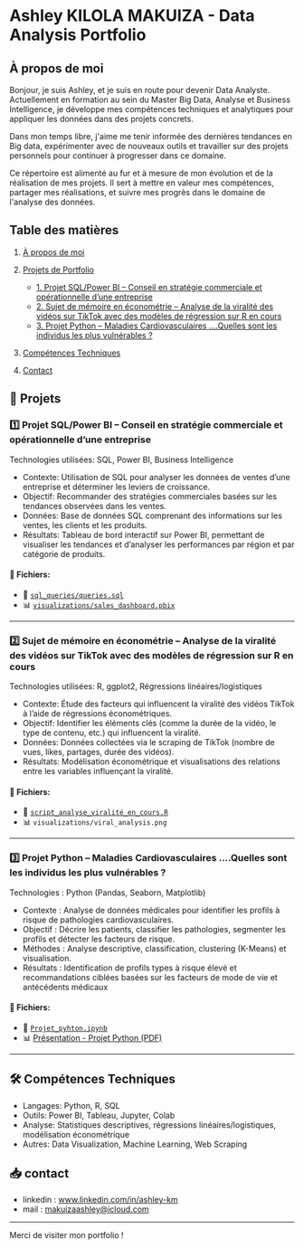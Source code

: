 # Ashley KILOLA MAKUIZA - Data Analysis Portfolio

## À propos de moi

Bonjour, je suis Ashley, et je suis en route pour devenir Data Analyste. Actuellement en formation au sein du Master Big Data, Analyse et Business Intelligence, je développe mes compétences techniques et analytiques pour appliquer les données dans des projets concrets.

Dans mon temps libre, j'aime me tenir informée des dernières tendances en Big data, expérimenter avec de nouveaux outils et travailler sur des projets personnels pour continuer à progresser dans ce domaine.

Ce répertoire est alimenté au fur et à mesure de mon évolution et de la réalisation de mes projets. Il sert à mettre en valeur mes compétences, partager mes réalisations, et suivre mes progrès dans le domaine de l'analyse des données.


## Table des matières
1. [À propos de moi](#à-propos-de-moi)
2. [Projets de Portfolio](#🚀-projets)
   
   - [1. Projet SQL/Power BI – Conseil en stratégie commerciale et opérationnelle d’une entreprise](#1️⃣-projet-sqlpower-bi--conseil-en-stratégie-commerciale-et-opérationnelle-dune-entreprise)
   - [2. Sujet de mémoire en économétrie – Analyse de la viralité des vidéos sur TikTok avec des modèles de régression sur R en cours](#2️⃣-sujet-de-mémoire-en-économétrie--analyse-de-la-viralité-des-vidéos-sur-tiktok-avec-des-modèles-de-régression-sur-r-en-cours)
   - [3. Projet Python –  Maladies Cardiovasculaires ….Quelles sont les individus les plus vulnérables ?](#3️⃣-projet-python-maladies-cardiovasculaires-quelles-sont-les-individus-les-plus-vulnérables-?)

3. [Compétences Techniques](#🛠-compétences-techniques)
4. [Contact](#📥-contact)



## 🚀 Projets

### 1️⃣ Projet SQL/Power BI – Conseil en stratégie commerciale et opérationnelle d’une entreprise 
Technologies utilisées: SQL, Power BI, Business Intelligence  
- Contexte: Utilisation de SQL pour analyser les données de ventes d’une entreprise et déterminer les leviers de croissance.  
- Objectif: Recommander des stratégies commerciales basées sur les tendances observées dans les ventes.  
- Données: Base de données SQL comprenant des informations sur les ventes, les clients et les produits.  
- Résultats: Tableau de bord interactif sur Power BI, permettant de visualiser les tendances et d’analyser les performances par région et par catégorie de produits.

#### 📂 Fichiers:
- 📄 [ `sql_queries/queries.sql`](sql_queries/queries.sql)
- 📊 [`visualizations/sales_dashboard.pbix`](projet2_visualizations/)

---

### 2️⃣ Sujet de mémoire en économétrie – Analyse de la viralité des vidéos sur TikTok avec des modèles de régression sur R en cours
Technologies utilisées: R, ggplot2, Régressions linéaires/logistiques  
- Contexte: Étude des facteurs qui influencent la viralité des vidéos TikTok à l’aide de régressions économétriques.  
- Objectif: Identifier les éléments clés (comme la durée de la vidéo, le type de contenu, etc.) qui influencent la viralité.  
- Données: Données collectées via le scraping de TikTok (nombre de vues, likes, partages, durée des vidéos).  
- Résultats: Modélisation économétrique et visualisations des relations entre les variables influençant la viralité.

#### 📂 Fichiers:
- 📄  [ `script_analyse_viralité_en_cours.R`](script_analyse_viralité_en_cours.R)
- 📊 `visualizations/viral_analysis.png`

---

### 3️⃣ Projet Python – Maladies Cardiovasculaires ….Quelles sont les individus les plus vulnérables ?
Technologies : Python (Pandas, Seaborn, Matplotlib)
- Contexte : Analyse de données médicales pour identifier les profils à risque de pathologies cardiovasculaires.
- Objectif : Décrire les patients, classifier les pathologies, segmenter les profils et détecter les facteurs de risque.
- Méthodes : Analyse descriptive, classification, clustering (K-Means) et visualisation.
- Résultats : Identification de profils types à risque élevé et recommandations ciblées basées sur les facteurs de mode de vie et antécédents médicaux

#### 📂 Fichiers:
- 📄 [`Projet_pyhton.ipynb`](https://github.com/h-leyy/ashley-data-portfolio/blob/main/Projet_pyhton.ipynb)
- 📊 [Présentation - Projet Python (PDF)](https://github.com/h-leyy/ashley-data-portfolio/blob/main/Projet%20Python%20-%20pr%C3%A9sentation.pdf)

---


## 🛠 Compétences Techniques
- Langages: Python, R, SQL  
- Outils: Power BI, Tableau, Jupyter, Colab  
- Analyse: Statistiques descriptives, régressions linéaires/logistiques, modélisation économétrique  
- Autres: Data Visualization, Machine Learning, Web Scraping  

## 📥 contact
- linkedin : www.linkedin.com/in/ashley-km 
- mail : makuizaashley@icloud.com
---

Merci de visiter mon portfolio !
